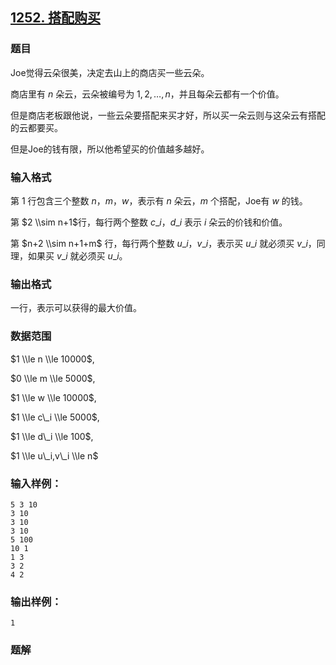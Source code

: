 ## [1252\. 搭配购买](https://www.acwing.com/problem/content/1254/)

### 题目

Joe觉得云朵很美，决定去山上的商店买一些云朵。

商店里有 $n$ 朵云，云朵被编号为 $1,2,…,n$，并且每朵云都有一个价值。

但是商店老板跟他说，一些云朵要搭配来买才好，所以买一朵云则与这朵云有搭配的云都要买。

但是Joe的钱有限，所以他希望买的价值越多越好。

### 输入格式

第 $1$ 行包含三个整数 $n，m，w$，表示有 $n$ 朵云，$m$ 个搭配，Joe有 $w$ 的钱。

第 $2 \\sim n+1$行，每行两个整数 $c\_i，d\_i$ 表示 $i$ 朵云的价钱和价值。

第 $n+2 \\sim n+1+m$ 行，每行两个整数 $u\_i，v\_i$，表示买 $u\_i$ 就必须买 $v\_i$，同理，如果买 $v\_i$ 就必须买 $u\_i$。

### 输出格式

一行，表示可以获得的最大价值。

### 数据范围

$1 \\le n \\le 10000$,

$0 \\le m \\le 5000$,

$1 \\le w \\le 10000$,

$1 \\le c\_i \\le 5000$,

$1 \\le d\_i \\le 100$,

$1 \\le u\_i,v\_i \\le n$

### 输入样例：

```
5 3 10
3 10
3 10
3 10
5 100
10 1
1 3
3 2
4 2
```

### 输出样例：

```
1
```

### 题解

